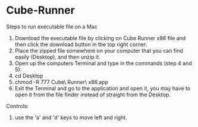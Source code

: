 # Cube-Runner

Steps to run executable file on a Mac
1. Download the executable file by clicking on Cube Runner x86 file and then click the download button in the top right corner.
2. Place the zipped file somewhere on your computer that you can find easily (Desktop), and then unzip it.
3. Open up the computers Terminal and type in the commands (step 4 and 5):
4. cd Desktop
5. chmod -R 777 Cube\ Runner\ x86.app
6. Exit the Terminal and go to the application and open it, you may have to open it from the file finder instead of straight from the Desktop.

Controls:
1. use the 'a' and 'd' keys to move left and right.
